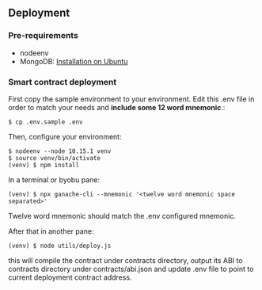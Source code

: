 ## Deployment

### Pre-requirements

- nodeenv
- MongoDB: [Installation on Ubuntu](https://docs.mongodb.com/manual/tutorial/install-mongodb-on-ubuntu/)

### Smart contract deployment

First copy the sample environment to your environment.
Edit this .env file in order to match your needs and **include some 12 word mnemonic**.:
```
$ cp .env.sample .env
```

Then, configure your environment:
```
$ nodeenv --node 10.15.1 venv
$ source venv/bin/activate
(venv) $ npm install
```

In a terminal or byobu pane:
```
(venv) $ npx ganache-cli --mnemonic '<twelve word mnemonic space separated>'
```

Twelve word mnemonic should match the .env configured mnemonic.


After that in another pane:
```
(venv) $ node utils/deploy.js
```

this will compile the contract under contracts directory, output
its ABI to contracts directory under contracts/abi.json and update
.env file to point to current deployment contract address.
